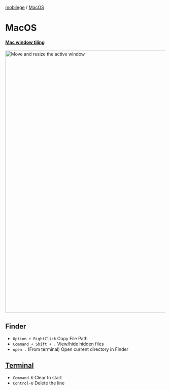 [mobilege](/README.md)
/ [MacOS](https://github.com/mobiledge/mobiledge.github.io/blob/master/macos.md)

# MacOS

#### [Mac window tiling](https://support.apple.com/en-sg/guide/mac-help/mchl9674d0b0/mac)
<img width="825" alt="Move and resize the active window" src="https://github.com/user-attachments/assets/9db533e5-35f3-4092-a667-5a8596da4454" />


## Finder
- `Option + RightClick` Copy File Path
- `Command + Shift + .` View/hide hidden files 
- `open .` (From terminal) Open current directory in Finder

## [Terminal](https://support.apple.com/en-ca/guide/terminal/trmlshtcts/mac)
- `Command-K` Clear to start
- `Control-U` Delete the line
